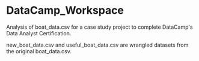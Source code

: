 # DataCamp_Workspace

Analysis of boat_data.csv for a case study project to complete DataCamp's Data Analyst Certification.

new_boat_data.csv and useful_boat_data.csv are wrangled datasets from the original boat_data.csv.
